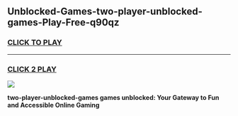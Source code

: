 
## Unblocked-Games-two-player-unblocked-games-Play-Free-q90qz
<h3>
<a href="https://premium76.site?title=two-player-unblocked-games&ref=24M">CLICK TO PLAY</a></h3>
<hr>

<h3>
<a href="https://premium76.site?title=two-player-unblocked-games&ref=24M">CLICK 2 PLAY</a>
  
</h3>

<a href="https://premium76.site?title=two-player-unblocked-games&ref=24M"><img src="https://clearcache.store/games.png"></a>


**two-player-unblocked-games games unblocked: Your Gateway to Fun and Accessible Online Gaming**

